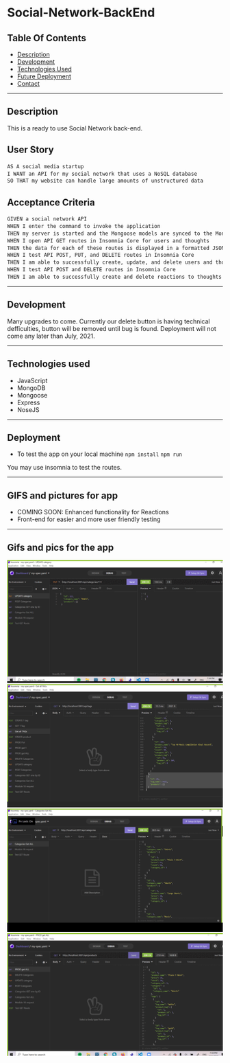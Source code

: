 # Social-Network-BackEnd

## Table Of Contents
* [Description](#description)
* [Development](#usage)
* [Technologies Used](#technologies-used)
* [Future Deployment](#future-deployement)
* [Contact](#contact)
----------------------------
## Description
This is a ready to use Social Network back-end. 

## User Story

```md
AS A social media startup
I WANT an API for my social network that uses a NoSQL database
SO THAT my website can handle large amounts of unstructured data
```
## Acceptance Criteria

```md
GIVEN a social network API
WHEN I enter the command to invoke the application
THEN my server is started and the Mongoose models are synced to the MongoDB database
WHEN I open API GET routes in Insomnia Core for users and thoughts
THEN the data for each of these routes is displayed in a formatted JSON
WHEN I test API POST, PUT, and DELETE routes in Insomnia Core
THEN I am able to successfully create, update, and delete users and thoughts in my database
WHEN I test API POST and DELETE routes in Insomnia Core
THEN I am able to successfully create and delete reactions to thoughts and add and remove friends to a user’s friend list
```
---------------------------
## Development
Many upgrades to come. Currently our delete button is having technical defficulties, button will be removed until bug is found. Deployment will not come any later than July, 2021.

---------------------------
## Technologies used
- JavaScript
- MongoDB
- Mongoose
- Express
- NoseJS

---------------------------
## Deployment
* To test the app on your local machine 
`npm install`
`npm run`

You may use insomnia to test the routes.

---------------------------
## GIFS and pictures for app
* COMING SOON: Enhanced functionality for Reactions
* Front-end for easier and more user friendly testing

---------------------------
## Gifs and pics for the app
![Challenge Demo](./assets/CATEGORY.gif)
![Challenge Demo](./assets/Delete.gif)
![Challenge Demo](./assets/gif.gif)
![Challenge Demo](./assets/product.gif)

